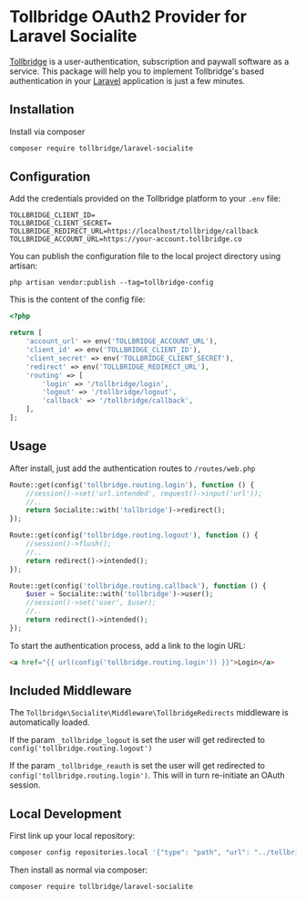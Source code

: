 # Tollbridge OAuth2 Provider for Laravel Socialite

[Tollbridge](https://tollbridge.co) is a user-authentication, subscription and paywall software as a service. This package will help you to implement Tollbridge's based authentication in your [Laravel](https://laravel.com) application is just a few minutes.

## Installation

Install via composer

```bash
composer require tollbridge/laravel-socialite
```

## Configuration

Add the credentials provided on the Tollbridge platform to your `.env` file:

```text
TOLLBRIDGE_CLIENT_ID=
TOLLBRIDGE_CLIENT_SECRET=
TOLLBRIDGE_REDIRECT_URL=https://localhost/tollbridge/callback
TOLLBRIDGE_ACCOUNT_URL=https://your-account.tollbridge.co
```

You can publish the configuration file to the local project directory using artisan:

```text
php artisan vendor:publish --tag=tollbridge-config
```

This is the content of the config file:

```php
<?php

return [
    'account_url' => env('TOLLBRIDGE_ACCOUNT_URL'),
    'client_id' => env('TOLLBRIDGE_CLIENT_ID'),
    'client_secret' => env('TOLLBRIDGE_CLIENT_SECRET'),
    'redirect' => env('TOLLBRIDGE_REDIRECT_URL'),
    'routing' => [
        'login' => '/tollbridge/login',
        'logout' => '/tollbridge/logout',
        'callback' => '/tollbridge/callback',
    ],
];
```

## Usage

After install, just add the authentication routes to `/routes/web.php`

```php
Route::get(config('tollbridge.routing.login'), function () {
    //session()->set('url.intended', request()->input('url'));
    //..
    return Socialite::with('tollbridge')->redirect();
});

Route::get(config('tollbridge.routing.logout'), function () {
    //session()->flush();
    //..
    return redirect()->intended();
});

Route::get(config('tollbridge.routing.callback'), function () {
    $user = Socialite::with('tollbridge')->user();
    //session()->set('user', $user);
    //..
    return redirect()->intended();
});
```

To start the authentication process, add a link to the login URL:

```html
<a href="{{ url(config('tollbridge.routing.login')) }}">Login</a>
```

## Included Middleware

The `Tollbridge\Socialite\Middleware\TollbridgeRedirects` middleware is automatically loaded.

If the param `_tollbridge_logout` is set the user will get redirected to `config('tollbridge.routing.logout')`

If the param `_tollbridge_reauth` is set the user will get redirected to `config('tollbridge.routing.login')`. 
This will in turn re-initiate an OAuth session.


## Local Development

First link up your local repository:

```bash
composer config repositories.local '{"type": "path", "url": "../tollbridge-laravel-socialite"}' --file composer.json
```

Then install as normal via composer:

```bash
composer require tollbridge/laravel-socialite
```
